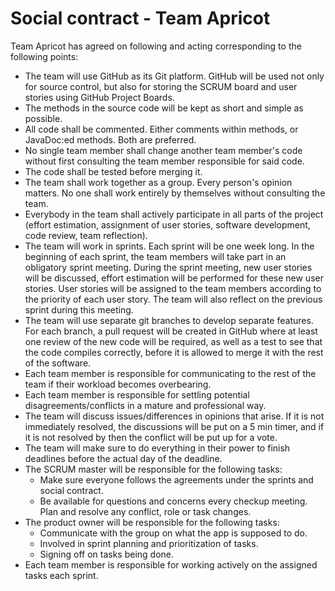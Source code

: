 # Social contract - Team Apricot

Team Apricot has agreed on following and acting corresponding to the following points:

- The team will use GitHub as its Git platform. GitHub will be used not only for source control, but also for storing the SCRUM board and user stories using GitHub Project Boards.
- The methods in the source code will be kept as short and simple as possible.
- All code shall be commented. Either comments within methods, or JavaDoc:ed methods. Both are preferred.
- No single team member shall change another team member's code without first consulting the team member responsible for said code.
- The code shall be tested before merging it.
- The team shall work together as a group. Every person's opinion matters. No one shall work entirely by themselves without consulting the team.
- Everybody in the team shall actively participate in all parts of the project (effort estimation, assignment of user stories, software development, code review, team reflection).
- The team will work in sprints. Each sprint will be one week long. In the beginning of each sprint, the team members will take part in an obligatory sprint meeting. During the sprint meeting, new user stories will be discussed, effort estimation will be performed for these new user stories. User stories will be assigned to the team members according to the priority of each user story. The team will also reflect on the previous sprint during this meeting.
- The team will use separate git branches to develop separate features. For each branch, a pull request will be created in GitHub where at least one review of the new code will be required, as well as a test to see that the code compiles correctly, before it is allowed to merge it with the rest of the software.
- Each team member is responsible for communicating to the rest of the team if their workload becomes overbearing.
- Each team member is responsible for settling potential disagreements/conflicts in a mature and professional way.
- The team will discuss issues/differences in opinions that arise. If it is not immediately resolved, the discussions will be put on a 5 min timer, and if it is not resolved by then the conflict will be put up for a vote.
- The team will make sure to do everything in their power to finish deadlines before the actual day of the deadline.
- The SCRUM master will be responsible for the following tasks:
    - Make sure everyone follows the agreements under the sprints and social contract.
    - Be available for questions and concerns every checkup meeting. Plan and resolve any conflict, role or task changes.
- The product owner will be responsible for the following tasks:
    - Communicate with the group on what the app is supposed to do.
    - Involved in sprint planning and prioritization of tasks.
    - Signing off on tasks being done.
- Each team member is responsible for working actively on the assigned tasks each sprint.